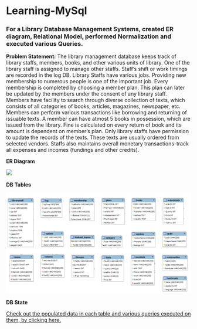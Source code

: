 # Learning-MySql
### For a Library Database Management Systems, created ER diagram, Relational Model, performed Normalization and executed various Queries.


**Problem Statement:**
	The library management database keeps track of library staffs, members, books, and other various units of library. 
One of the library staff is assigned to manage other staffs. Staff’s shift or work timings are recorded in the log DB. 
Library Staffs have various jobs. Providing new membership to numerous people is one of the important job. 
Every membership is completed by choosing a member plan. This plan can later be updated by the members under the consent of any library staff.
Members have facility to search through diverse collection of texts, which consists of all categories of books, articles, magazines, newspaper, etc. 
Members can perform various transactions like borrowing and returning of issuable texts. 
A member can have atmost 5 books in possession, which are issued from the library. 
Fine is calculated on every return of book and its amount is dependent on member’s plan. 
Only library staffs have permission to update the records of the texts. 
These texts are usually ordered from selected vendors. 
Staffs also maintains overall monetary transactions-track all expenses and incomes (fundings and other credits).


**ER Diagram**

<img src='3.%20ER-Diagram.jpg' width=1500/>

**DB Tables**

<img src='database_snapshot.PNG'/>

**DB State**

[Check out the populated data in each table and various queries executed on them, by clicking here.](https://github.com/akash99-code/Learning-MySql/blob/master/7.%20MySql%20Queries.pdf)
